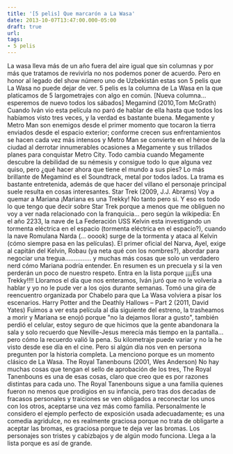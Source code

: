 ```yaml
---
title: '[5 pelis] Que marcarón a La Wasa'
date: 2013-10-07T13:47:00.000-05:00
draft: true
url: 
tags: 
- 5 pelis
---
```


La wasa lleva más de un año fuera del aire igual que sin columnas y por más que tratamos de revivirla no nos podemos poner de acuerdo. Pero en honor al legado del show número uno de Uzbekistán estas son 5 pelis que La Wasa no puede dejar de ver. 5 pelis es la columna de La Wasa en la que platicamos de 5 largometrajes con algo en común. \[Nueva columna... esperemos de nuevo todos los sábados\] Megamind (2010,Tom McGrath) Cuando Iván vio esta película no paró de hablar de ella hasta que todos los habíamos visto tres veces, y la verdad es bastante buena. Megamente y Metro Man son enemigos desde el primer momento que tocaron la tierra enviados desde el espacio exterior; conforme crecen sus enfrentamientos se hacen cada vez más intensos y Metro Man se convierte en el héroe de la ciudad al derrotar innumerables ocasiones a Megamente y sus trillados planes para conquistar Metro City. Todo cambia cuando Megamente descubre la debilidad de su némesis y consigue todo lo que alguna vez quiso, pero ¿qué hacer ahora que tiene el mundo a sus pies? Lo más brillante de Megamind es el Soundtrack, metal por todos lados. La trama es bastante entretenida, además de que hacer del villano el personaje principal suele resulta en cosas interesantes. Star Trek (2009, J.J. Abrams) Voy a quemar a Mariana ¡Mariana es una Trekky! No tanto pero si. Y eso es todo lo que tengo que decir sobre Star Trek porque a menos que me obliguen no voy a ver nada relacionado con la franquicia... pero según la wikipedia: En el año 2233, la nave de La Federación USS Kelvin esta investigando un tormenta eléctrica en el espacio (tormenta eléctrica en el espacio?), cuando la nave Romulana Narda (... ooook) surge de la tormenta y ataca al Kelvin (cómo siempre pasa en las películas). El primer oficial del Narva, Ayel, exige al capitán del Kelvin, Robau (ya neta qué con los nombres?), abordar para negociar una tregua............... y muchas más cosas que solo un verdadero nerd cómo Mariana podría entender. En resumen es un precuela y si la ven perderán un poco de nuestro respeto. Entra en la lista porque ¡¡¡¡Es una Trekky!!!! Lloramos el día que nos enteramos, Iván juró que no le volvería a hablar y yo no le pude ver a los ojos durante semanas. Tomó una gira de reencuentro organizada por Chabelo para que La Wasa volviera a pisar los escenarios. Harry Potter and the Deathly Hallows – Part 2 (2011, David Yates) Fuimos a ver esta película al día siguiente del estreno, la trasheamos a morir y Mariana se enojó porque "no la dejamos llorar a gusto", también perdió el celular, estoy seguro de que hicimos que la gente abandonara la sala y solo recuerdo que Neville-Jesus merecía más tiempo en la pantalla... pero cómo la recuerdo valió la pena. Su kilometraje puede variar y no la he visto desde ese día en el cine. Pero si algún día nos ven en persona pregunten por la historia completa. La menciono porque es un momento clásico de La Wasa. The Royal Tanenbouns (2001, Wes Anderson) No hay muchas cosas que tengan el sello de aprobación de los tres, The Royal Tanenbouns es una de esas cosas, claro que creo que es por razones distintas para cada uno. The Royal Tanenbouns sigue a una familia quienes fueron no menos que prodigios en su infancia, pero tras dos decadas de fracasos personales y traiciones se ven obligados a reconectar los unos con los otros, aceptarse una vez más como familia. Personalmente le considero el ejemplo perfecto de exposición usada adecuadamente; es una comedia agridulce, no es realmente graciosa porque no trata de obligarte a aceptar las bromas, es graciosa porque te deja ver las bromas. Los personajes son tristes y cabizbajos y de algún modo funciona. Llega a la lista porque es así de grande.